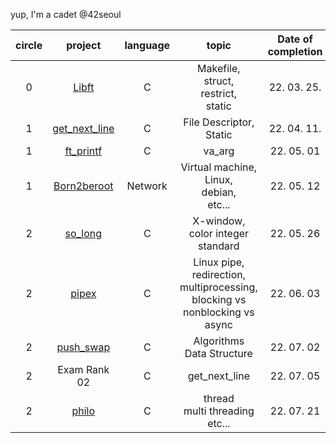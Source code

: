 yup, I'm a cadet @42seoul

| circle |                                          project                                           | language |                                          topic                                           | Date of completion |
| :----: | :----------------------------------------------------------------------------------------: | :------: | :--------------------------------------------------------------------------------------: | :----------------: |
|   0    |         <a href="https://github.com/mtae616/42_cursus/tree/master/libft">Libft</a>         |    C     |                 Makefile, <br /> struct, <br /> restrict, <br /> static                  |    22. 03. 25.     |
|   1    | <a href="https://github.com/mtae616/42_cursus/tree/master/get_next_line">get_next_line</a> |    C     |                              File Descriptor, <br /> Static                              |    22. 04. 11.     |
|   1    |     <a href="https://github.com/mtae616/42_cursus/tree/master/ft_printf">ft_printf</a>     |    C     |                                          va_arg                                          |     22. 05. 01     |
|   1    |   <a href="https://github.com/mtae616/42_cursus/tree/master/Born2beroot">Born2beroot</a>   | Network  |               Virtual machine, <br /> Linux, <br /> debian, <br /> etc...                |     22. 05. 12     |
|   2    |       <a href="https://github.com/mtae616/42_cursus/tree/master/so_long">so_long</a>       |    C     |                         X-window, <br /> color integer standard                          |     22. 05. 26     |
|   2    |         <a href="https://github.com/mtae616/42_cursus/tree/master/pipex">pipex</a>         |    C     | Linux pipe, redirection, <br /> multiprocessing, <br /> blocking vs nonblocking vs async |     22. 06. 03     |
|   2    |     <a href="https://github.com/mtae616/42_cursus/tree/master/push_swap">push_swap</a>     |    C     |                             Algorithms <br /> Data Structure                             |     22. 07. 02     |
|   2    |                                        Exam Rank 02                                        |    C     |                                      get_next_line                                       |     22. 07. 05     |
| 2 | <a href="https://github.com/mtae616/42_cursus/tree/master/push_swap">philo</a> | C | thread <br /> multi threading <br /> etc... | 22. 07. 21 | 